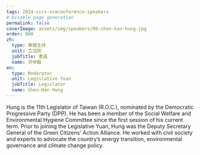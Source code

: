 ```yaml
---
tags: 2024-ccrs-vcmconference-speakers
# Disable page generation
permalink: false
coverImage: assets/img/speakers/08-shen-han-hung.jpg
order: 800
zh:
  type: 專題主持
  unit: 立法院
  jobTitle: 委員
  name: 洪申翰
en:
  type: Moderator
  unit: Legislative Yuan
  jobTitle: Legislator
  name: Shen-Han Hung
---
```


Hung is the 11th Legislator of Taiwan (R.O.C.), nominated by the Democratic Progressive Party (DPP). He has been a member of the Social Welfare and Environmental Hygiene Committee since the first session of his current term. Prior to joining the Legislative Yuan, Hung was the Deputy Secretary General of the Green Citizens' Action Alliance. He worked with civil society and experts to advocate the country’s energy transition, environmental governance and climate change policy.
